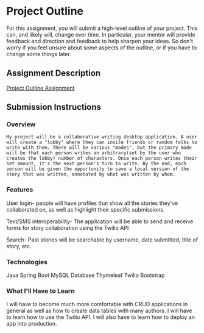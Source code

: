# Project Outline
For this assignment, you will submit a high-level outline of your project. This can, and likely will, change over time. In particular, your mentor will provide feedback and direction and feedback to help sharpen your ideas. So don't worry if you feel unsure about some aspects of the outline, or if you have to change some things later.

## Assignment Description
[Project Outline Assignment](https://education.launchcode.org/liftoff/assignments/project-outline/)

## Submission Instructions

### Overview
    My project will be a collaborative writing desktop application. A user will create a "lobby" where they can invite friends or random folks to write with them. There will be various "modes", but the primary mode will be that each person writes an arbitrary(set by the user who creates the lobby) number of characters. Once each person writes their set amount, it's the next person's turn to write. By the end, each person will be given the opportunity to save a local version of the story that was written, annotated by what was written by whom.
    
### Features
User login- people will have profiles that show all the stories they've collaborated on, as well as highlight their specific submissions.

Text/SMS interoperability- The application will be able to send and receive forms for story collaboration using the Twilio API

Search- Past stories will be searchable by username, date submitted, title of story, etc.



### Technologies
Java
Spring Boot
MySQL Database
Thymeleaf
Twilio
Bootstrap

### What I'll Have to Learn
I will have to become much more comfortable with CRUD applications in general as well as how to create data tables with many authors. I will have to learn how to use the Twilio API. I will also have to learn how to deploy an app into production.
